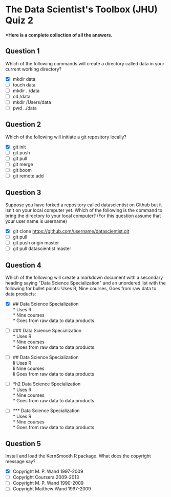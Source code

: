 # The Data Scientist's Toolbox (JHU) Quiz 2
#### *Here is a complete collection of all the answers.

Question 1
----------
Which of the following commands will create a directory called data in your current working directory?

- [x] mkdir data
- [ ] touch data
- [ ] mkdir ../data
- [ ] cd /data
- [ ] mkdir /Users/data
- [ ] pwd ../data

Question 2
----------
Which of the following will initiate a git repository locally?

- [x] git init
- [ ] git push
- [ ] git pull
- [ ] git merge
- [ ] git boom
- [ ] git remote add

Question 3
----------
Suppose you have forked a repository called datascientist on Github but it isn't on your local computer yet. Which of the following is the command to bring the directory to your local computer? (For this question assume that your user name is username)

- [x] git clone https://github.com/username/datascientist.git
- [ ] git pull
- [ ] git push origin master
- [ ] git pull datascientist master

Question 4
----------
Which of the following will create a markdown document with a secondary heading saying "Data Science Specialization" and an unordered list with the following for bullet points: Uses R, Nine courses, Goes from raw data to data products:

- [x] \## Data Science Specialization<br>
\* Uses R<br>
\* Nine courses<br>
\* Goes from raw data to data products<br>

- [ ] \### Data Science Specialization<br>
\* Uses R<br>
\* Nine courses<br>
\* Goes from raw data to data products<br>

- [ ] \## Data Science Specialization<br>
li Uses R<br>
li Nine courses<br>
li Goes from raw data to data products<br>

- [ ] \*h2 Data Science Specialization<br>
\* Uses R<br>
\* Nine courses<br>
\* Goes from raw data to data products<br>

- [ ] \*** Data Science Specialization<br>
\* Uses R<br>
\* Nine courses<br>
\* Goes from raw data to data products<br>

Question 5
----------
Install and load the KernSmooth R package. What does the copyright message say?

- [x] Copyright M. P. Wand 1997-2009
- [ ] Copyright Coursera 2009-2013
- [ ] Copyright M. P. Wand 1990-2009
- [ ] Copyright Matthew Wand 1997-2009